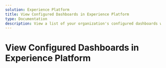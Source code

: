```yaml
---
solution: Experience Platform
title: View Configured Dashboards in Experience Platform
type: Documentation
description: View a list of your organization's configured dashboards within the Experience Platform UI.
---
```


# View Configured Dashboards in Experience Platform
